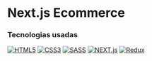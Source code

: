 # Next.js Ecommerce

### Tecnologias usadas
[![HTML5](https://img.shields.io/badge/html5-black?style=for-the-badge&logo=html5)](https://hub.docker.com/u/josseLara)
[![CSS3](https://img.shields.io/badge/css3-black?style=for-the-badge&logo=css3)](https://hub.docker.com/u/josseLara)
[![SASS](https://img.shields.io/badge/sass-black?style=for-the-badge&logo=sass)](https://github.com/wervlad)
[![NEXT.js](https://img.shields.io/badge/next.js-black?style=for-the-badge&logo=next.js)](https://hub.docker.com/u/josseLara)
[![Redux](https://img.shields.io/badge/redux-black?style=for-the-badge&logo=redux)](https://github.com/josseLara)



